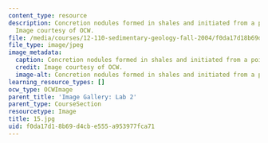 ```yaml
---
content_type: resource
description: Concretion nodules formed in shales and initiated from a point source.
  Image courtesy of OCW.
file: /media/courses/12-110-sedimentary-geology-fall-2004/f0da17d18b69d4cbe555a953977fca71_15.jpg
file_type: image/jpeg
image_metadata:
  caption: Concretion nodules formed in shales and initiated from a point source.
  credit: Image courtesy of OCW.
  image-alt: Concretion nodules formed in shales and initiated from a point source.
learning_resource_types: []
ocw_type: OCWImage
parent_title: 'Image Gallery: Lab 2'
parent_type: CourseSection
resourcetype: Image
title: 15.jpg
uid: f0da17d1-8b69-d4cb-e555-a953977fca71
---
```

